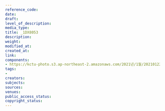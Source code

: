 ```yaml
---
reference_code: 
date: 
draft: 
level_of_description: 
media_type: 
title: _1DX8053
description: 
weight: 
modified_at: 
created_at: 
link: 
components:
- https://kctu-photo.s3.ap-northeast-2.amazonaws.com/2021년/1월/20210122_김진숙+보도행진+희망뚜벅이+20일차/_1DX8053.jpg
tags:
- 
creators: 
subjects: 
sources: 
venues: 
public_access_status: 
copyright_status: 
---
```

